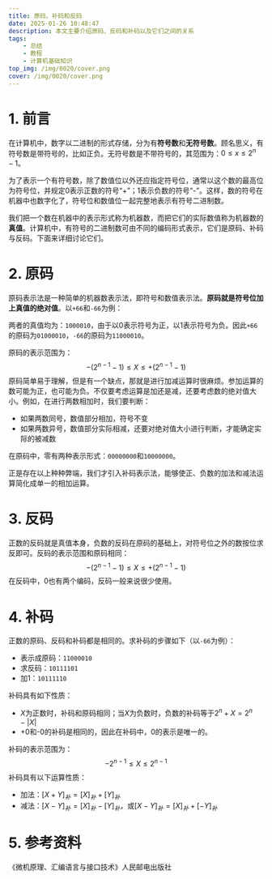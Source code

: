 ```yaml
---
title: 原码、补码和反码
date: 2025-01-26 10:48:47
description: 本文主要介绍原码、反码和补码以及它们之间的关系
tags: 
    - 总结
    - 教程
    - 计算机基础知识
top_img: /img/0020/cover.png
cover: /img/0020/cover.png
---
```


# 1. 前言

在计算机中，数字以二进制的形式存储，分为有**符号数**和**无符号数**。顾名思义，有符号数是带符号的，比如正负。无符号数是不带符号的，其范围为：$0\le x\le 2^n-1$。

为了表示一个有符号数，除了数值位以外还应指定符号位，通常以这个数的最高位为符号位，并规定0表示正数的符号“+”；1表示负数的符号“-”。这样，数的符号在机器中也数字化了，符号位和数值位一起完整地表示有符号二进制数。

我们把一个数在机器中的表示形式称为机器数，而把它们的实际数值称为机器数的**真值**。计算机中，有符号的二进制数可由不同的编码形式表示，它们是原码、补码与反码。下面来详细讨论它们。

# 2. 原码

原码表示法是一种简单的机器数表示法，即符号和数值表示法。**原码就是符号位加上真值的绝对值**。以`+66`和`-66`为例：

两者的真值均为：`1000010`，由于以0表示符号为正，以1表示符号为负。因此`+66`的原码为`01000010`，`-66`的原码为`11000010`。

原码的表示范围为：
$$
-(2^{n-1}-1)\le X \le +(2^{n-1}-1)
$$
原码简单易于理解，但是有一个缺点，那就是进行加减运算时很麻烦。参加运算的数可能为正，也可能为负。不仅要考虑运算是加还是减，还要考虑数的绝对值大小。例如，在进行两数相加时，我们要判断：

+   如果两数同号，数值部分相加，符号不变
+   如果两数异号，数值部分实际相减，还要对绝对值大小进行判断，才能确定实际的被减数

在原码中，零有两种表示形式：`00000000`和`10000000`。

正是存在以上种种弊端，我们才引入补码表示法，能够使正、负数的加法和减法运算简化成单一的相加运算。

# 3. 反码

正数的反码就是真值本身，负数的反码在原码的基础上，对符号位之外的数按位求反即可。反码的表示范围和原码相同：
$$
-(2^{n-1}-1)\le X \le +(2^{n-1}-1)
$$
在反码中，0也有两个编码，反码一般来说很少使用。

# 4. 补码

正数的原码、反码和补码都是相同的。求补码的步骤如下（以`-66`为例）：

+   表示成原码：`11000010`
+   求反码：`10111101`
+   加1：`10111110`

补码具有如下性质：

+   $X$为正数时，补码和原码相同；当$X$为负数时，负数的补码等于$2^n+X=2^n-|X|$
+   +0和-0的补码是相同的，因此在补码中，0的表示是唯一的。

补码的表示范围为：
$$
-2^{n-1}\le X \le 2^{n-1}
$$
补码具有以下运算性质：

+   加法：$[X+Y]_{补}=[X]_{补}+[Y]_{补}$
+   减法：$[X-Y]_{补}=[X]_{补}-[Y]_{补}$，或$[X-Y]_{补}=[X]_{补}+[-Y]_{补}$

# 5. 参考资料

《微机原理、汇编语言与接口技术》人民邮电出版社

